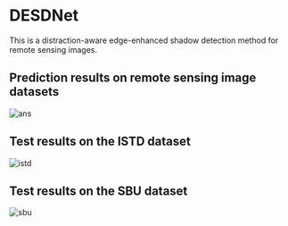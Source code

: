 # DESDNet
This is a distraction-aware edge-enhanced shadow detection method for remote sensing images.


## Prediction results on remote sensing image datasets
![ans](https://github.com/sfs0/DESDNet/assets/102003355/05010335-c5d4-4496-94a9-14cf289a4aff)

## Test results on the ISTD dataset
![istd](https://github.com/sfs0/DESDNet/assets/102003355/db02c617-332d-453d-8120-1dbfc848916d)

## Test results on the SBU dataset
![sbu](https://github.com/sfs0/DESDNet/assets/102003355/a677050a-7c16-4db9-89e6-6305bfb4367b)
